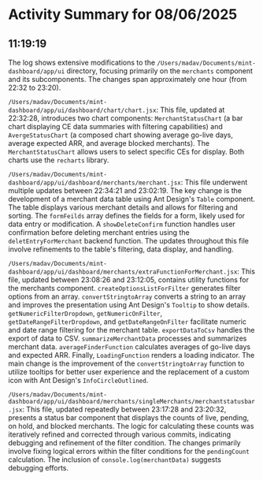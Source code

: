 # Activity Summary for 08/06/2025

## 11:19:19
The log shows extensive modifications to the `/Users/madav/Documents/mint-dashboard/app/ui` directory, focusing primarily on the `merchants` component and its subcomponents.  The changes span approximately one hour (from 22:32 to 23:20).

`/Users/madav/Documents/mint-dashboard/app/ui/dashboard/chart/chart.jsx`: This file, updated at 22:32:28, introduces two chart components: `MerchantStatusChart` (a bar chart displaying CE data summaries with filtering capabilities) and `AvergeStatusChart` (a composed chart showing average go-live days, average expected ARR, and average blocked merchants).  The `MerchantStatusChart` allows users to select specific CEs for display.  Both charts use the `recharts` library.

`/Users/madav/Documents/mint-dashboard/app/ui/dashboard/merchants/merchant.jsx`: This file underwent multiple updates between 22:34:21 and 23:02:19.  The key change is the development of a merchant data table using Ant Design's `Table` component. The table displays various merchant details and allows for filtering and sorting.  The `formFeilds` array defines the fields for a form, likely used for data entry or modification.  A `showDeleteConfirm` function handles user confirmation before deleting merchant entries using the `deletEntryForMerchant` backend function.  The updates throughout this file involve refinements to the table's filtering, data display, and handling.

`/Users/madav/Documents/mint-dashboard/app/ui/dashboard/merchants/extraFunctionForMerchant.jsx`: This file, updated between 23:08:26 and 23:12:05, contains utility functions for the merchants component.  `createOptionsListForFilter` generates filter options from an array. `convertStringtoArray` converts a string to an array and improves the presentation using Ant Design's `Tooltip` to show details. `getNumericFilterDropdown`, `getNumericOnFilter`, `getDateRangeFilterDropdown`, and `getDateRangeOnFilter` facilitate numeric and date range filtering for the merchant table. `exportDataToCsv` handles the export of data to CSV.  `summarizeMerchantData` processes and summarizes merchant data. `averageFinderFunction` calculates averages of go-live days and expected ARR. Finally, `LoadingFunction` renders a loading indicator.  The main change is the improvement of the `convertStringtoArray` function to utilize tooltips for better user experience and the replacement of a custom icon with Ant Design's `InfoCircleOutlined`.

`/Users/madav/Documents/mint-dashboard/app/ui/dashboard/merchants/singleMerchants/merchantstatusbar.jsx`:  This file, updated repeatedly between 23:17:28 and 23:20:32,  presents a status bar component that displays the counts of live, pending, on hold, and blocked merchants. The logic for calculating these counts was iteratively refined and corrected through various commits, indicating debugging and refinement of the filter condition.  The changes primarily involve fixing logical errors within the filter conditions for the `pendingCount` calculation.  The inclusion of `console.log(merchantData)` suggests debugging efforts.
